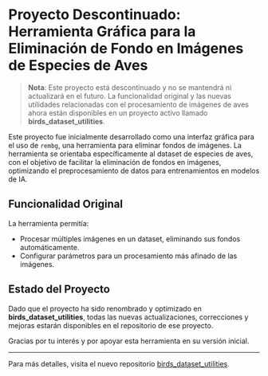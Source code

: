 # Proyecto Descontinuado: Herramienta Gráfica para la Eliminación de Fondo en Imágenes de Especies de Aves

> **Nota**: Este proyecto está descontinuado y no se mantendrá ni actualizará en el futuro. La funcionalidad original y las nuevas utilidades relacionadas con el procesamiento de imágenes de aves ahora están disponibles en un proyecto activo llamado **birds_dataset_utilities**.

Este proyecto fue inicialmente desarrollado como una interfaz gráfica para el uso de `rembg`, una herramienta para eliminar fondos de imágenes. La herramienta se orientaba específicamente al dataset de especies de aves, con el objetivo de facilitar la eliminación de fondos en imágenes, optimizando el preprocesamiento de datos para entrenamientos en modelos de IA.

## Funcionalidad Original

La herramienta permitía:
- Procesar múltiples imágenes en un dataset, eliminando sus fondos automáticamente.
- Configurar parámetros para un procesamiento más afinado de las imágenes.

## Estado del Proyecto

Dado que el proyecto ha sido renombrado y optimizado en **birds_dataset_utilities**, todas las nuevas actualizaciones, correcciones y mejoras estarán disponibles en el repositorio de ese proyecto.

Gracias por tu interés y por apoyar esta herramienta en su versión inicial.

---

Para más detalles, visita el nuevo repositorio [birds_dataset_utilities](https://github.com/jsebastian2707/birds_dateset_utilities).
